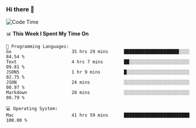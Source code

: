 ### Hi there 👋

<!--
**CrazyCollin/crazycollin** is a ✨ _special_ ✨ repository because its `README.md` (this file) appears on your GitHub profile.

Here are some ideas to get you started:

- 🔭 I’m currently working on ...
- 🌱 I’m currently learning ...
- 👯 I’m looking to collaborate on ...
- 🤔 I’m looking for help with ...
- 💬 Ask me about ...
- 📫 How to reach me: ...
- 😄 Pronouns: ...
- ⚡ Fun fact: ...
-->

<!--START_SECTION:waka-->
![Code Time](http://img.shields.io/badge/Code%20Time-5%2C390%20hrs%2045%20mins-blue)

📊 **This Week I Spent My Time On** 

```text
💬 Programming Languages: 
Go                       35 hrs 29 mins      █████████████████████░░░░   84.54 % 
Text                     4 hrs 7 mins        ██░░░░░░░░░░░░░░░░░░░░░░░   09.81 % 
JSON5                    1 hr 9 mins         █░░░░░░░░░░░░░░░░░░░░░░░░   02.75 % 
JSON                     24 mins             ░░░░░░░░░░░░░░░░░░░░░░░░░   00.97 % 
Markdown                 20 mins             ░░░░░░░░░░░░░░░░░░░░░░░░░   00.79 % 

💻 Operating System: 
Mac                      41 hrs 59 mins      █████████████████████████   100.00 % 
```


<!--END_SECTION:waka-->
